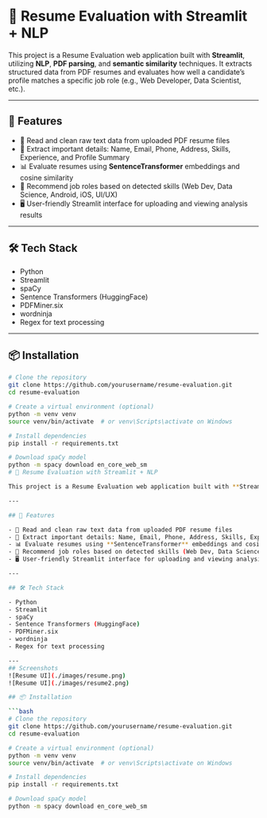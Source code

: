# 📄 Resume Evaluation with Streamlit + NLP

This project is a Resume Evaluation web application built with **Streamlit**, utilizing **NLP**, **PDF parsing**, and **semantic similarity** techniques. It extracts structured data from PDF resumes and evaluates how well a candidate’s profile matches a specific job role (e.g., Web Developer, Data Scientist, etc.).

---

## 🚀 Features

- 📄 Read and clean raw text data from uploaded PDF resume files
- 🧠 Extract important details: Name, Email, Phone, Address, Skills, Experience, and Profile Summary
- 📊 Evaluate resumes using **SentenceTransformer** embeddings and cosine similarity
- 🔎 Recommend job roles based on detected skills (Web Dev, Data Science, Android, iOS, UI/UX)
- 🖥️ User-friendly Streamlit interface for uploading and viewing analysis results

---

## 🛠️ Tech Stack

- Python
- Streamlit
- spaCy
- Sentence Transformers (HuggingFace)
- PDFMiner.six
- wordninja
- Regex for text processing

---

## 📦 Installation

```bash
# Clone the repository
git clone https://github.com/yourusername/resume-evaluation.git
cd resume-evaluation

# Create a virtual environment (optional)
python -m venv venv
source venv/bin/activate  # or venv\Scripts\activate on Windows

# Install dependencies
pip install -r requirements.txt

# Download spaCy model
python -m spacy download en_core_web_sm
# 📄 Resume Evaluation with Streamlit + NLP

This project is a Resume Evaluation web application built with **Streamlit**, utilizing **NLP**, **PDF parsing**, and **semantic similarity** techniques. It extracts structured data from PDF resumes and evaluates how well a candidate’s profile matches a specific job role (e.g., Web Developer, Data Scientist, etc.).

---

## 🚀 Features

- 📄 Read and clean raw text data from uploaded PDF resume files
- 🧠 Extract important details: Name, Email, Phone, Address, Skills, Experience, and Profile Summary
- 📊 Evaluate resumes using **SentenceTransformer** embeddings and cosine similarity
- 🔎 Recommend job roles based on detected skills (Web Dev, Data Science, Android, iOS, UI/UX)
- 🖥️ User-friendly Streamlit interface for uploading and viewing analysis results

---

## 🛠️ Tech Stack

- Python
- Streamlit
- spaCy
- Sentence Transformers (HuggingFace)
- PDFMiner.six
- wordninja
- Regex for text processing

---
## Screenshots
![Resume UI](./images/resume.png)
![Resume UI](./images/resume2.png)

## 📦 Installation

```bash
# Clone the repository
git clone https://github.com/yourusername/resume-evaluation.git
cd resume-evaluation

# Create a virtual environment (optional)
python -m venv venv
source venv/bin/activate  # or venv\Scripts\activate on Windows

# Install dependencies
pip install -r requirements.txt

# Download spaCy model
python -m spacy download en_core_web_sm
